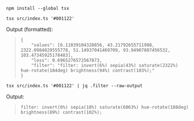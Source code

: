 `npm install --global tsx`

`tsx src/index.ts '#001122'`

Output (formatted):

> ```
> {
>     "values": [6.11039104328856, 43.21792655711988, 2322.0984829555778, 51.14937041469709, 93.94907807456532, 103.47345925178483],
>     "loss": 0.6965276572567873,
>     "filter": "filter: invert(6%) sepia(43%) saturate(2322%) hue-rotate(184deg) brightness(94%) contrast(103%);"
> }
> ```

`tsx src/index.ts '#001122' | jq .filter --raw-output`

Output:

> `filter: invert(6%) sepia(18%) saturate(6063%) hue-rotate(188deg) brightness(89%) contrast(102%);`

